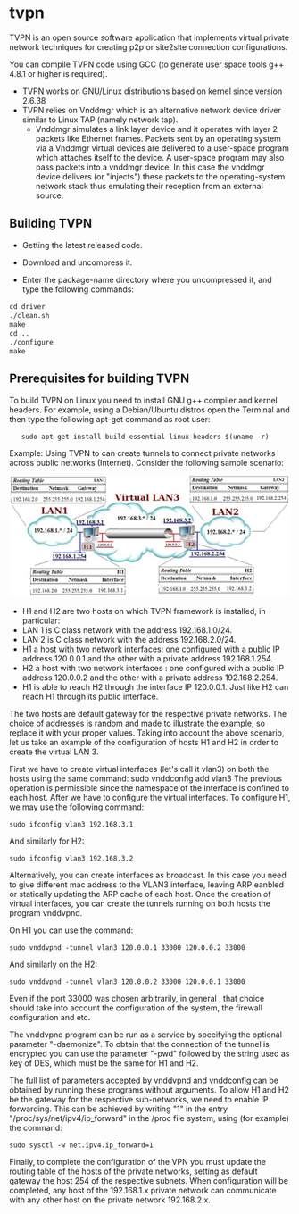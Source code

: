 # tvpn
TVPN is an open source software application that implements virtual private network techniques for creating p2p or site2site connection configurations.

You can compile TVPN code using GCC (to generate user space tools g++ 4.8.1 or higher is required).
- TVPN works on GNU/Linux distributions based on kernel since version 2.6.38
- TVPN relies on Vnddmgr which is an alternative network device driver similar to Linux TAP (namely network tap). 
  - Vnddmgr simulates a link layer device and it operates with layer 2 packets like Ethernet frames. Packets sent by an operating system via a Vnddmgr virtual devices are delivered to a user-space program which attaches itself to the device. 
A user-space program may also pass packets into a vnddmgr device. In this case the vnddmgr device delivers (or "injects") these packets to the operating-system network stack thus emulating their reception from an external source.

## Building TVPN

- Getting the latest released code. 
- Download and uncompress it.

- Enter the package-name directory where you uncompressed it, and type the following commands:
```
cd driver
./clean.sh
make
cd ..
./configure
make
```

## Prerequisites for building TVPN
To build TVPN on Linux you need to install GNU g++ compiler and kernel headers.
For example, using a Debian/Ubuntu distros open the Terminal and then type the following apt-get command as root user:
```
   sudo apt-get install build-essential linux-headers-$(uname -r)
```

Example: Using TVPN to can create tunnels to connect private networks across public networks (Internet).
Consider the following sample scenario:

![alt text](https://github.com/eantcal/tvpn/blob/master/Vlan3.jpg?raw=true)

- H1 and H2 are two hosts on which TVPN framework is installed, in particular:
- LAN 1 is C class network with the address 192.168.1.0/24.
- LAN 2 is C class network with the address 192.168.2.0/24.
- H1 a host with two network interfaces: one configured with a public IP address 120.0.0.1 and the other with a private address 192.168.1.254.
- H2 a host with two network interfaces : one configured with a public IP address 120.0.0.2 and the other with a private address 192.168.2.254.
- H1 is able to reach H2 through the interface IP 120.0.0.1. Just like H2 can reach H1 through its public interface.

The two hosts are default gateway for the respective private networks.
The choice of addresses is random and made to illustrate the example, so replace it with your proper values.
Taking into account the above scenario, let us take an example of the configuration of hosts H1 and H2 in order to create the virtual LAN 3.

First we have to create virtual interfaces (let's call it vlan3) on both the hosts using the same command:
sudo vnddconfig add vlan3
The previous operation is permissible since the namespace of the interface is confined to each host.
After we have to configure the virtual interfaces. 
To configure H1, we may use the following command:

```
sudo ifconfig vlan3 192.168.3.1
```
And similarly for H2:
```
sudo ifconfig vlan3 192.168.3.2
```
Alternatively, you can create interfaces as broadcast. In this case you need to give different mac address to the VLAN3 interface, leaving ARP eanbled or statically updating the ARP cache of each host.
Once the creation of virtual interfaces, you can create the tunnels running on both hosts the program vnddvpnd.

On H1 you can use the command:
```
sudo vnddvpnd -tunnel vlan3 120.0.0.1 33000 120.0.0.2 33000
```
And similarly on the H2:
```
sudo vnddvpnd -tunnel vlan3 120.0.0.2 33000 120.0.0.1 33000 
```
Even if the port 33000 was chosen arbitrarily, in general , that choice should take into account the configuration of the system, the firewall configuration and etc.

The vnddvpnd program can be run as a service by specifying the optional parameter "-daemonize".
To obtain that the connection of the tunnel is encrypted you can use the parameter "-pwd" followed by the string used as key of DES, which must be the same for H1 and H2.

The full list of parameters accepted by vnddvpnd and vnddconfig can be obtained by running these programs without arguments.
To allow H1 and H2 be the gateway for the respective sub-networks, we need to enable IP forwarding.
This can be achieved by writing "1" in the entry "/proc/sys/net/ipv4/ip_forward" in the /proc file system, using (for example) the command:
```
sudo sysctl -w net.ipv4.ip_forward=1
```
Finally, to complete the configuration of the VPN you must update the routing table of the hosts of the private networks, setting as default gateway the host 254 of the respective subnets.
When configuration will be completed, any host of the 192.168.1.x private network can communicate with any other host on the private network 192.168.2.x.
